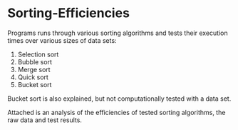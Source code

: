 # Sorting-Efficiencies

Programs runs through various sorting algorithms and tests their execution times over various sizes of data sets:
1. Selection sort
2. Bubble sort
3. Merge sort
4. Quick sort
5. Bucket sort

Bucket sort is also explained, but not computationally tested with a data set. 

Attached is an analysis of the efficiencies of tested sorting algorithms, the raw data and test results.
